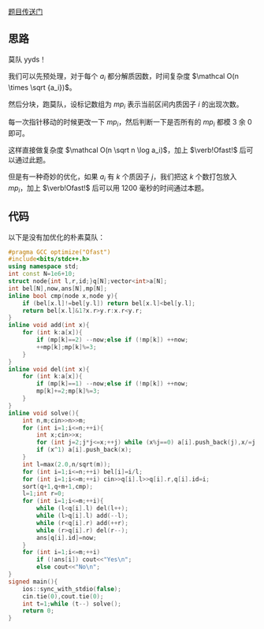 [题目传送门](https://www.luogu.com.cn/problem/AT_abc238_g)

## 思路

莫队 yyds！

我们可以先预处理，对于每个 $a_i$ 都分解质因数，时间复杂度 $\mathcal O(n \times \sqrt {a_i})$。

然后分块，跑莫队，设标记数组为 $mp_i$ 表示当前区间内质因子 $i$ 的出现次数。

每一次指针移动的时候更改一下 $mp_i$，然后判断一下是否所有的 $mp_i$ 都模 $3$ 余 $0$ 即可。

这样直接做复杂度 $\mathcal O(n \sqrt n \log a_i)$，加上 $\verb!Ofast!$ 后可以通过此题。

但是有一种奇妙的优化，如果 $a_i$ 有 $k$ 个质因子 $j$，我们把这 $k$ 个数打包放入 $mp_i$，加上 $\verb!Ofast!$ 后可以用 $1200$ 毫秒的时间通过本题。

## 代码

以下是没有加优化的朴素莫队：

```cpp
#pragma GCC optimize("Ofast")
#include<bits/stdc++.h>
using namespace std;
int const N=1e6+10;
struct node{int l,r,id;}q[N];vector<int>a[N];
int bel[N],now,ans[N],mp[N];
inline bool cmp(node x,node y){
	if (bel[x.l]!=bel[y.l]) return bel[x.l]<bel[y.l];
	return bel[x.l]&1?x.r>y.r:x.r<y.r;
}
inline void add(int x){
	for (int k:a[x]){
		if (mp[k]==2) --now;else if (!mp[k]) ++now;
		++mp[k];mp[k]%=3;
	}
}
inline void del(int x){
	for (int k:a[x]){
		if (mp[k]==1) --now;else if (!mp[k]) ++now;
		mp[k]+=2;mp[k]%=3;
	}
}
inline void solve(){
    int n,m;cin>>n>>m;
    for (int i=1;i<=n;++i){
        int x;cin>>x;
        for (int j=2;j*j<=x;++j) while (x%j==0) a[i].push_back(j),x/=j;
        if (x^1) a[i].push_back(x);
    }
    int l=max(2.0,n/sqrt(m));
    for (int i=1;i<=n;++i) bel[i]=i/l;
    for (int i=1;i<=m;++i) cin>>q[i].l>>q[i].r,q[i].id=i;
    sort(q+1,q+m+1,cmp);
    l=1;int r=0;
	for (int i=1;i<=m;++i){
		while (l<q[i].l) del(l++);
		while (l>q[i].l) add(--l);
		while (r<q[i].r) add(++r);
		while (r>q[i].r) del(r--);
		ans[q[i].id]=now;
	}
    for (int i=1;i<=m;++i)
        if (!ans[i]) cout<<"Yes\n";
        else cout<<"No\n";
}
signed main(){
	ios::sync_with_stdio(false);
    cin.tie(0),cout.tie(0);
    int t=1;while (t--) solve();
    return 0;
}
```